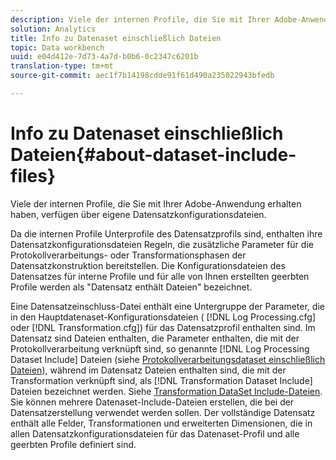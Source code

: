 ```yaml
---
description: Viele der internen Profile, die Sie mit Ihrer Adobe-Anwendung erhalten haben, verfügen über eigene Datensatzkonfigurationsdateien.
solution: Analytics
title: Info zu Datenaset einschließlich Dateien
topic: Data workbench
uuid: e04d412e-7d73-4a7d-b0b6-0c2347c6201b
translation-type: tm+mt
source-git-commit: aec1f7b14198cdde91f61d490a235022943bfedb

---
```



# Info zu Datenaset einschließlich Dateien{#about-dataset-include-files}

Viele der internen Profile, die Sie mit Ihrer Adobe-Anwendung erhalten haben, verfügen über eigene Datensatzkonfigurationsdateien.

Da die internen Profile Unterprofile des Datensatzprofils sind, enthalten ihre Datensatzkonfigurationsdateien Regeln, die zusätzliche Parameter für die Protokollverarbeitungs- oder Transformationsphasen der Datensatzkonstruktion bereitstellen. Die Konfigurationsdateien des Datensatzes für interne Profile und für alle von Ihnen erstellten geerbten Profile werden als &quot;Datensatz enthält Dateien&quot; bezeichnet.

Eine Datensatzeinschluss-Datei enthält eine Untergruppe der Parameter, die in den Hauptdatenaset-Konfigurationsdateien ( [!DNL Log Processing.cfg] oder [!DNL Transformation.cfg]) für das Datensatzprofil enthalten sind. Im Datensatz sind Dateien enthalten, die Parameter enthalten, die mit der Protokollverarbeitung verknüpft sind, so genannte [!DNL Log Processing Dataset Include] Dateien (siehe [Protokollverarbeitungsdataset einschließlich Dateien](../../../home/c-dataset-const-proc/c-dataset-inc-files/c-types-dataset-inc-files/c-log-proc-dataset-inc-files/c-log-proc-dataset-inc-files.md#concept-999475a22519432e98844622ca95b6ab)), während im Datensatz Dateien enthalten sind, die mit der Transformation verknüpft sind, als [!DNL Transformation Dataset Include] Dateien bezeichnet werden. Siehe [Transformation DataSet Include-Dateien](../../../home/c-dataset-const-proc/c-dataset-inc-files/c-types-dataset-inc-files/c-trans-dataset-inc-files.md#concept-c64aa78ed9ce40b8a0f4932c82ff5ace). Sie können mehrere Datenaset-Include-Dateien erstellen, die bei der Datensatzerstellung verwendet werden sollen. Der vollständige Datensatz enthält alle Felder, Transformationen und erweiterten Dimensionen, die in allen Datensatzkonfigurationsdateien für das Datenaset-Profil und alle geerbten Profile definiert sind.
